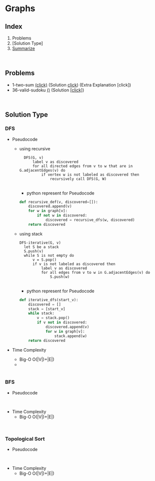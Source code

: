 # Graphs

## Index
1. Problems
2. [Solution Type]
3. [Summarize](#summarize)

<br>

## Problems
* 1-two-sum [(click)](https://leetcode.com/problems/reconstruct-itinerary/) (Solution [click](../내부.py)) (Extra Explanation [click])
* 36-valid-sudoku [()]() (Solution [[click]](../내부.py)) 

<br> 

## Solution Type
### DFS
* Pseudocode
    * using recursive

            DFS(G, v)
                label v as discovered
                for all directed edges from v to w that are in G.adjacentEdges(v) do
                    if vertex w is not labeled as discovered then
                        recursively call DFS(G, W)
        <br>

        * python represent for Pseudocode

        ~~~python
        def recursive_def(v, discovered=[]):
            discovered.append(v)
            for w in graph[v]:
                if not w in discovered:
                    discovered = recursive_dfs(w, discovered)
            return discovered
        ~~~

    * using stack

          DFS-iterative(G, v)
            let S be a stack
            S.push(v)
            while S is not empty do
                v = S.pop()
                if v is not labeled as discovered then
                    label v as discovered
                    for all edges from v to w in G.adjacentEdges(v) do
                        S.push(w)  

        <br>

        * python represent for Pseudocode

        ~~~python
        def iterative_dfs(start_v):
            discovered = []
            stack = [start_v]
            while stack:
                v = stack.pop()
                if v not in discovered:
                    discovered.append(v)
                    for w in graph[v]:
                        stack.append(w)
            return discovered
        ~~~

* Time Complexity
    * Big-O O(|V|)+|E|)
    * 

    <br>

### BFS
* Pseudocode

<br>

* Time Complexity
    * Big-O O(|V|)+|E|)

<br>

### Topological Sort
* Pseudocode

<br>

* Time Complexity
    * Big-O O(|V|)+|E|)

<br>

